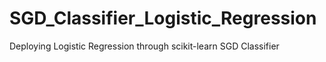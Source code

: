 # SGD_Classifier_Logistic_Regression
Deploying Logistic Regression through scikit-learn SGD Classifier
